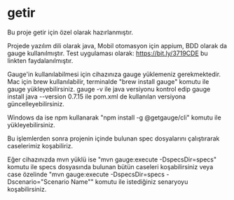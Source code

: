 # getir
 
Bu proje getir için özel olarak hazırlanmıştır.

Projede yazılım dili olarak java, Mobil otomasyon için appium, BDD olarak da gauge kullanılmıştır. Test uygulaması olarak: https://bit.ly/3719CDE bu linkten faydalanılmıştır. 

Gauge'in kullanılabilmesi için cihazınıza gauge yüklemeniz gerekmektedir. Mac için brew kullanılabilir, terminalde "brew install gauge" komutu ile gauge yükleyebilirsiniz. gauge -v ile java versiyonu kontrol edip gauge install java --version 0.7.15 ile pom.xml de kullanılan versiyona güncelleyebilirsiniz.

Windows da ise npm kullanarak "npm install -g @getgauge/cli" komutu ile yükleyebilirsiniz.

Bu işlemlerden sonra projenin içinde bulunan spec dosyalarını çalıştırarak caselerimiz koşabiliriz.

Eğer cihazınızda mvn yüklü ise "mvn gauge:execute -DspecsDir=specs" komutu ile specs dosyasında bulunan bütün caseleri koşabilirsiniz veya case özelinde "mvn gauge:execute -DspecsDir=specs -Dscenario="Scenario Name"" komutu ile istediğiniz senaryoyu koşabilirsiniz.

